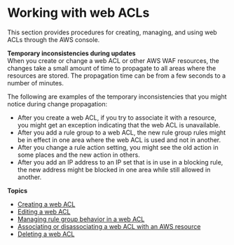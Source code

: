 # Working with web ACLs<a name="web-acl-working-with"></a>

This section provides procedures for creating, managing, and using web ACLs through the AWS console\. 

**Temporary inconsistencies during updates**  
When you create or change a web ACL or other AWS WAF resources, the changes take a small amount of time to propagate to all areas where the resources are stored\. The propagation time can be from a few seconds to a number of minutes\. 

The following are examples of the temporary inconsistencies that you might notice during change propagation: 
+ After you create a web ACL, if you try to associate it with a resource, you might get an exception indicating that the web ACL is unavailable\. 
+ After you add a rule group to a web ACL, the new rule group rules might be in effect in one area where the web ACL is used and not in another\.
+ After you change a rule action setting, you might see the old action in some places and the new action in others\. 
+ After you add an IP address to an IP set that is in use in a blocking rule, the new address might be blocked in one area while still allowed in another\.

**Topics**
+ [Creating a web ACL](web-acl-creating.md)
+ [Editing a web ACL](web-acl-editing.md)
+ [Managing rule group behavior in a web ACL](web-acl-rule-group-settings.md)
+ [Associating or disassociating a web ACL with an AWS resource](web-acl-associating-aws-resource.md)
+ [Deleting a web ACL](web-acl-deleting.md)